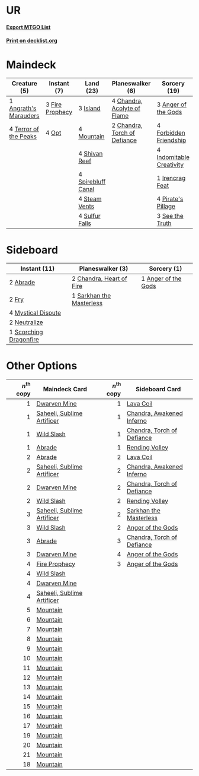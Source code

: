 # UR

#### [Export MTGO List](../collection/UR/UR.txt)
#### [Print on decklist.org](http://decklist.org/?deckmain=3%09Anger%20of%20the%20Gods%0A1%09Angrath's%20Marauders%0A4%09Chandra,%20Acolyte%20of%20Flame%0A2%09Chandra,%20Torch%20of%20Defiance%0A3%09Fire%20Prophecy%0A4%09Forbidden%20Friendship%0A4%09Indomitable%20Creativity%0A1%09Irencrag%20Feat%0A3%09Island%0A4%09Mountain%0A4%09Opt%0A4%09Pirate's%20Pillage%0A3%09See%20the%20Truth%0A4%09Shivan%20Reef%0A4%09Spirebluff%20Canal%0A4%09Steam%20Vents%0A4%09Sulfur%20Falls%0A4%09Terror%20of%20the%20Peaks&deckside=2%09Abrade%0A1%09Anger%20of%20the%20Gods%0A2%09Chandra,%20Heart%20of%20Fire%0A2%09Fry%0A4%09Mystical%20Dispute%0A2%09Neutralize%0A1%09Sarkhan%20the%20Masterless%0A1%09Scorching%20Dragonfire)
# Maindeck

|                                          Creature (5)                                          |                                       Instant (7)                                        |                                          Land (23)                                          |                                           Planeswalker (6)                                            |                                           Sorcery (19)                                            |
|------------------------------------------------------------------------------------------------|------------------------------------------------------------------------------------------|---------------------------------------------------------------------------------------------|-------------------------------------------------------------------------------------------------------|---------------------------------------------------------------------------------------------------|
|1 [Angrath's Marauders](http://gatherer.wizards.com/Pages/Card/Details.aspx?multiverseid=435286)|3 [Fire Prophecy](http://gatherer.wizards.com/Pages/Card/Details.aspx?multiverseid=479636)|3 [Island](http://gatherer.wizards.com/Pages/Card/Details.aspx?multiverseid=439857)          |4 [Chandra, Acolyte of Flame](http://gatherer.wizards.com/Pages/Card/Details.aspx?multiverseid=466880) |3 [Anger of the Gods](http://gatherer.wizards.com/Pages/Card/Details.aspx?multiverseid=438682)     |
|4 [Terror of the Peaks](http://gatherer.wizards.com/Pages/Card/Details.aspx?multiverseid=485487)|4 [Opt](http://gatherer.wizards.com/Pages/Card/Details.aspx?multiverseid=442948)          |4 [Mountain](http://gatherer.wizards.com/Pages/Card/Details.aspx?multiverseid=439859)        |2 [Chandra, Torch of Defiance](http://gatherer.wizards.com/Pages/Card/Details.aspx?multiverseid=417683)|4 [Forbidden Friendship](http://gatherer.wizards.com/Pages/Card/Details.aspx?multiverseid=479639)  |
|                                                                                                |                                                                                          |4 [Shivan Reef](http://gatherer.wizards.com/Pages/Card/Details.aspx?multiverseid=129731)     |                                                                                                       |4 [Indomitable Creativity](http://gatherer.wizards.com/Pages/Card/Details.aspx?multiverseid=423752)|
|                                                                                                |                                                                                          |4 [Spirebluff Canal](http://gatherer.wizards.com/Pages/Card/Details.aspx?multiverseid=417822)|                                                                                                       |1 [Irencrag Feat](http://gatherer.wizards.com/Pages/Card/Details.aspx?multiverseid=473089)         |
|                                                                                                |                                                                                          |4 [Steam Vents](http://gatherer.wizards.com/Pages/Card/Details.aspx?multiverseid=405109)     |                                                                                                       |4 [Pirate's Pillage](http://gatherer.wizards.com/Pages/Card/Details.aspx?multiverseid=439766)      |
|                                                                                                |                                                                                          |4 [Sulfur Falls](http://gatherer.wizards.com/Pages/Card/Details.aspx?multiverseid=443135)    |                                                                                                       |3 [See the Truth](http://gatherer.wizards.com/Pages/Card/Details.aspx?multiverseid=488251)         |


# Sideboard

|                                          Instant (11)                                           |                                         Planeswalker (3)                                          |                                         Sorcery (1)                                          |
|-------------------------------------------------------------------------------------------------|---------------------------------------------------------------------------------------------------|----------------------------------------------------------------------------------------------|
|2 [Abrade](http://gatherer.wizards.com/Pages/Card/Details.aspx?multiverseid=430772)              |2 [Chandra, Heart of Fire](http://gatherer.wizards.com/Pages/Card/Details.aspx?multiverseid=485458)|1 [Anger of the Gods](http://gatherer.wizards.com/Pages/Card/Details.aspx?multiverseid=438682)|
|2 [Fry](http://gatherer.wizards.com/Pages/Card/Details.aspx?multiverseid=466894)                 |1 [Sarkhan the Masterless](http://gatherer.wizards.com/Pages/Card/Details.aspx?multiverseid=461070)|                                                                                              |
|4 [Mystical Dispute](http://gatherer.wizards.com/Pages/Card/Details.aspx?multiverseid=473020)    |                                                                                                   |                                                                                              |
|2 [Neutralize](http://gatherer.wizards.com/Pages/Card/Details.aspx?multiverseid=479579)          |                                                                                                   |                                                                                              |
|1 [Scorching Dragonfire](http://gatherer.wizards.com/Pages/Card/Details.aspx?multiverseid=473101)|                                                                                                   |                                                                                              |


# Other Options

|*n*<sup>th</sup> copy|                                            Maindeck Card                                            |*n*<sup>th</sup> copy|                                           Sideboard Card                                            |
|--------------------:|-----------------------------------------------------------------------------------------------------|--------------------:|-----------------------------------------------------------------------------------------------------|
|                    1|[Dwarven Mine](http://gatherer.wizards.com/Pages/Card/Details.aspx?multiverseid=473205)              |                    1|[Lava Coil](http://gatherer.wizards.com/Pages/Card/Details.aspx?multiverseid=452858)                 |
|                    1|[Saheeli, Sublime Artificer](http://gatherer.wizards.com/Pages/Card/Details.aspx?multiverseid=461161)|                    1|[Chandra, Awakened Inferno](http://gatherer.wizards.com/Pages/Card/Details.aspx?multiverseid=466881) |
|                    1|[Wild Slash](http://gatherer.wizards.com/Pages/Card/Details.aspx?multiverseid=391959)                |                    1|[Chandra, Torch of Defiance](http://gatherer.wizards.com/Pages/Card/Details.aspx?multiverseid=417683)|
|                    1|[Abrade](http://gatherer.wizards.com/Pages/Card/Details.aspx?multiverseid=430772)                    |                    1|[Rending Volley](http://gatherer.wizards.com/Pages/Card/Details.aspx?multiverseid=394663)            |
|                    2|[Abrade](http://gatherer.wizards.com/Pages/Card/Details.aspx?multiverseid=430772)                    |                    2|[Lava Coil](http://gatherer.wizards.com/Pages/Card/Details.aspx?multiverseid=452858)                 |
|                    2|[Saheeli, Sublime Artificer](http://gatherer.wizards.com/Pages/Card/Details.aspx?multiverseid=461161)|                    2|[Chandra, Awakened Inferno](http://gatherer.wizards.com/Pages/Card/Details.aspx?multiverseid=466881) |
|                    2|[Dwarven Mine](http://gatherer.wizards.com/Pages/Card/Details.aspx?multiverseid=473205)              |                    2|[Chandra, Torch of Defiance](http://gatherer.wizards.com/Pages/Card/Details.aspx?multiverseid=417683)|
|                    2|[Wild Slash](http://gatherer.wizards.com/Pages/Card/Details.aspx?multiverseid=391959)                |                    2|[Rending Volley](http://gatherer.wizards.com/Pages/Card/Details.aspx?multiverseid=394663)            |
|                    3|[Saheeli, Sublime Artificer](http://gatherer.wizards.com/Pages/Card/Details.aspx?multiverseid=461161)|                    2|[Sarkhan the Masterless](http://gatherer.wizards.com/Pages/Card/Details.aspx?multiverseid=461070)    |
|                    3|[Wild Slash](http://gatherer.wizards.com/Pages/Card/Details.aspx?multiverseid=391959)                |                    2|[Anger of the Gods](http://gatherer.wizards.com/Pages/Card/Details.aspx?multiverseid=438682)         |
|                    3|[Abrade](http://gatherer.wizards.com/Pages/Card/Details.aspx?multiverseid=430772)                    |                    3|[Chandra, Torch of Defiance](http://gatherer.wizards.com/Pages/Card/Details.aspx?multiverseid=417683)|
|                    3|[Dwarven Mine](http://gatherer.wizards.com/Pages/Card/Details.aspx?multiverseid=473205)              |                    4|[Anger of the Gods](http://gatherer.wizards.com/Pages/Card/Details.aspx?multiverseid=438682)         |
|                    4|[Fire Prophecy](http://gatherer.wizards.com/Pages/Card/Details.aspx?multiverseid=479636)             |                    3|[Anger of the Gods](http://gatherer.wizards.com/Pages/Card/Details.aspx?multiverseid=438682)         |
|                    4|[Wild Slash](http://gatherer.wizards.com/Pages/Card/Details.aspx?multiverseid=391959)                |                     |                                                                                                     |
|                    4|[Dwarven Mine](http://gatherer.wizards.com/Pages/Card/Details.aspx?multiverseid=473205)              |                     |                                                                                                     |
|                    4|[Saheeli, Sublime Artificer](http://gatherer.wizards.com/Pages/Card/Details.aspx?multiverseid=461161)|                     |                                                                                                     |
|                    5|[Mountain](http://gatherer.wizards.com/Pages/Card/Details.aspx?multiverseid=439859)                  |                     |                                                                                                     |
|                    6|[Mountain](http://gatherer.wizards.com/Pages/Card/Details.aspx?multiverseid=439859)                  |                     |                                                                                                     |
|                    7|[Mountain](http://gatherer.wizards.com/Pages/Card/Details.aspx?multiverseid=439859)                  |                     |                                                                                                     |
|                    8|[Mountain](http://gatherer.wizards.com/Pages/Card/Details.aspx?multiverseid=439859)                  |                     |                                                                                                     |
|                    9|[Mountain](http://gatherer.wizards.com/Pages/Card/Details.aspx?multiverseid=439859)                  |                     |                                                                                                     |
|                   10|[Mountain](http://gatherer.wizards.com/Pages/Card/Details.aspx?multiverseid=439859)                  |                     |                                                                                                     |
|                   11|[Mountain](http://gatherer.wizards.com/Pages/Card/Details.aspx?multiverseid=439859)                  |                     |                                                                                                     |
|                   12|[Mountain](http://gatherer.wizards.com/Pages/Card/Details.aspx?multiverseid=439859)                  |                     |                                                                                                     |
|                   13|[Mountain](http://gatherer.wizards.com/Pages/Card/Details.aspx?multiverseid=439859)                  |                     |                                                                                                     |
|                   14|[Mountain](http://gatherer.wizards.com/Pages/Card/Details.aspx?multiverseid=439859)                  |                     |                                                                                                     |
|                   15|[Mountain](http://gatherer.wizards.com/Pages/Card/Details.aspx?multiverseid=439859)                  |                     |                                                                                                     |
|                   16|[Mountain](http://gatherer.wizards.com/Pages/Card/Details.aspx?multiverseid=439859)                  |                     |                                                                                                     |
|                   17|[Mountain](http://gatherer.wizards.com/Pages/Card/Details.aspx?multiverseid=439859)                  |                     |                                                                                                     |
|                   19|[Mountain](http://gatherer.wizards.com/Pages/Card/Details.aspx?multiverseid=439859)                  |                     |                                                                                                     |
|                   20|[Mountain](http://gatherer.wizards.com/Pages/Card/Details.aspx?multiverseid=439859)                  |                     |                                                                                                     |
|                   21|[Mountain](http://gatherer.wizards.com/Pages/Card/Details.aspx?multiverseid=439859)                  |                     |                                                                                                     |
|                   18|[Mountain](http://gatherer.wizards.com/Pages/Card/Details.aspx?multiverseid=439859)                  |                     |                                                                                                     |

